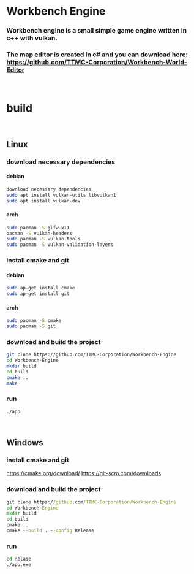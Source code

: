 # Workbench Engine

### Workbench engine is a small simple game engine written in c++ with vulkan. 
### The map editor is created in c# and you can download here: https://github.com/TTMC-Corporation/Workbench-World-Editor

<br>

# build

<br>

## Linux

### download necessary dependencies
#### debian
``` bash
download necessary dependencies
sudo apt install vulkan-utils libvulkan1
sudo apt install vulkan-dev
```

#### arch
``` bash
sudo pacman -S glfw-x11
pacman -S vulkan-headers
sudo pacman -S vulkan-tools
sudo pacman -S vulkan-validation-layers
```

### install cmake and git

#### debian 
``` bash
sudo ap-get install cmake
sudo ap-get install git
```

#### arch
``` bash
sudo pacman -S cmake
sudo pacman -S git
```

### download and build the project
``` bash
git clone https://github.com/TTMC-Corporation/Workbench-Engine
cd Workbench-Engine
mkdir build
cd build
cmake ..
make
```

### run
``` bash
./app
```

<br>

## Windows

### install cmake and git
https://cmake.org/download/
https://git-scm.com/downloads

### download and build the project
``` cmd
git clone https://github.com/TTMC-Corporation/Workbench-Engine
cd Workbench-Engine
mkdir build
cd build
cmake ..
cmake --build . --config Release
```

### run
``` cmd
cd Relase
./app.exe
```